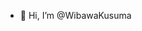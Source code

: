 - 👋 Hi, I’m @WibawaKusuma

<!---
WibawaKusuma/WibawaKusuma is a ✨ special ✨ repository because its `README.md` (this file) appears on your GitHub profile.
You can click the Preview link to take a look at your changes.
--->
